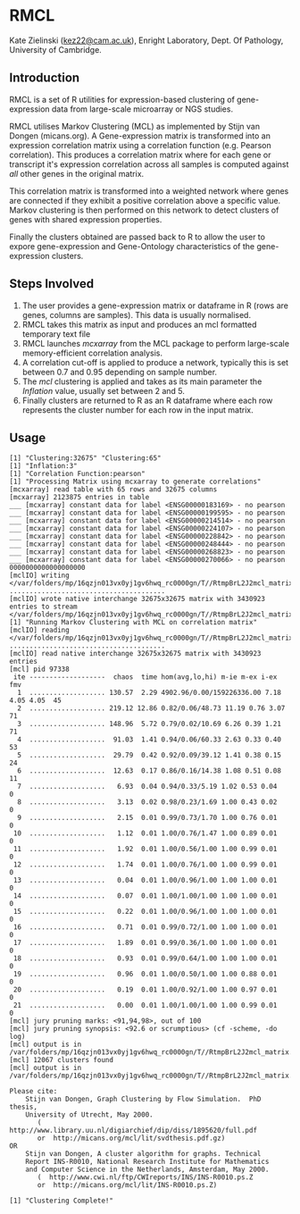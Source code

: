 # RMCL
Kate Zielinski (kez22@cam.ac.uk),
Enright Laboratory, 
Dept. Of Pathology,
University of Cambridge.

## Introduction
RMCL is a set of R utilities for expression-based clustering of gene-expression data from large-scale microarray or NGS studies.

RMCL utilises Markov Clustering (MCL) as implemented by Stijn van Dongen (micans.org). A Gene-expression matrix is transformed into an expression correlation matrix using a correlation function (e.g. Pearson correlation). This produces a correlation matrix where for each gene or transcript it's expression correlation across all samples is computed against *all* other genes in the original matrix.

This correlation matrix is transformed into a weighted network where genes are connected if they exhibit a positive correlation above a specific value. Markov clustering is then performed on this network to detect clusters of genes with shared expression properties.

Finally the clusters obtained are passed back to R to allow the user to expore gene-expression and Gene-Ontology characteristics of the gene-expression clusters.

## Steps Involved

1. The user provides a gene-expression matrix or dataframe in R (rows are genes, columns are samples). This data is usually normalised.
2. RMCL takes this matrix as input and produces an mcl formatted temporary text file
3. RMCL launches *mcxarray* from the MCL package to perform large-scale memory-efficient correlation analysis.
4. A correlation cut-off is applied to produce a network, typically this is set between 0.7 and 0.95 depending on sample number.
5. The *mcl* clustering is applied and takes as its main parameter the *Inflation* value, usually set between 2 and 5.
6. Finally clusters are returned to R as an R dataframe where each row represents the cluster number for each row in the input matrix.


## Usage
```
[1] "Clustering:32675" "Clustering:65"   
[1] "Inflation:3"
[1] "Correlation Function:pearson"
[1] "Processing Matrix using mcxarray to generate correlations"
[mcxarray] read table with 65 rows and 32675 columns
[mcxarray] 2123875 entries in table
___ [mcxarray] constant data for label <ENSG00000183169> - no pearson
___ [mcxarray] constant data for label <ENSG00000199595> - no pearson
___ [mcxarray] constant data for label <ENSG00000214514> - no pearson
___ [mcxarray] constant data for label <ENSG00000224107> - no pearson
___ [mcxarray] constant data for label <ENSG00000228842> - no pearson
___ [mcxarray] constant data for label <ENSG00000248444> - no pearson
___ [mcxarray] constant data for label <ENSG00000268823> - no pearson
___ [mcxarray] constant data for label <ENSG00000270066> - no pearson
0000000000000000000
[mclIO] writing </var/folders/mp/16qzjn013vx0yj1gv6hwq_rc0000gn/T//RtmpBrL2J2mcl_matrix_corr.mx>
.......................................
[mclIO] wrote native interchange 32675x32675 matrix with 3430923 entries to stream </var/folders/mp/16qzjn013vx0yj1gv6hwq_rc0000gn/T//RtmpBrL2J2mcl_matrix_corr.mx>
[1] "Running Markov Clustering with MCL on correlation matrix"
[mclIO] reading </var/folders/mp/16qzjn013vx0yj1gv6hwq_rc0000gn/T//RtmpBrL2J2mcl_matrix_corr.mx>
.......................................
[mclIO] read native interchange 32675x32675 matrix with 3430923 entries
[mcl] pid 97338
 ite -------------------  chaos  time hom(avg,lo,hi) m-ie m-ex i-ex fmv
  1  ................... 130.57  2.29 4902.96/0.00/159226336.00 7.18 4.05 4.05  45
  2  ................... 219.12 12.86 0.82/0.06/48.73 11.19 0.76 3.07  71
  3  ................... 148.96  5.72 0.79/0.02/10.69 6.26 0.39 1.21  71
  4  ...................  91.03  1.41 0.94/0.06/60.33 2.63 0.33 0.40  53
  5  ...................  29.79  0.42 0.92/0.09/39.12 1.41 0.38 0.15  24
  6  ...................  12.63  0.17 0.86/0.16/14.38 1.08 0.51 0.08  11
  7  ...................   6.93  0.04 0.94/0.33/5.19 1.02 0.53 0.04   0
  8  ...................   3.13  0.02 0.98/0.23/1.69 1.00 0.43 0.02   0
  9  ...................   2.15  0.01 0.99/0.73/1.70 1.00 0.76 0.01   0
 10  ...................   1.12  0.01 1.00/0.76/1.47 1.00 0.89 0.01   0
 11  ...................   1.92  0.01 1.00/0.56/1.00 1.00 0.99 0.01   0
 12  ...................   1.74  0.01 1.00/0.76/1.00 1.00 0.99 0.01   0
 13  ...................   0.04  0.01 1.00/0.96/1.00 1.00 1.00 0.01   0
 14  ...................   0.07  0.01 1.00/1.00/1.00 1.00 1.00 0.01   0
 15  ...................   0.22  0.01 1.00/0.96/1.00 1.00 1.00 0.01   0
 16  ...................   0.71  0.01 0.99/0.72/1.00 1.00 1.00 0.01   0
 17  ...................   1.89  0.01 0.99/0.36/1.00 1.00 1.00 0.01   0
 18  ...................   0.93  0.01 0.99/0.64/1.00 1.00 1.00 0.01   0
 19  ...................   0.96  0.01 1.00/0.50/1.00 1.00 0.88 0.01   0
 20  ...................   0.19  0.01 1.00/0.92/1.00 1.00 0.97 0.01   0
 21  ...................   0.00  0.01 1.00/1.00/1.00 1.00 0.99 0.01   0
[mcl] jury pruning marks: <91,94,98>, out of 100
[mcl] jury pruning synopsis: <92.6 or scrumptious> (cf -scheme, -do log)
[mcl] output is in /var/folders/mp/16qzjn013vx0yj1gv6hwq_rc0000gn/T//RtmpBrL2J2mcl_matrix.clusters
[mcl] 12067 clusters found
[mcl] output is in /var/folders/mp/16qzjn013vx0yj1gv6hwq_rc0000gn/T//RtmpBrL2J2mcl_matrix.clusters

Please cite:
    Stijn van Dongen, Graph Clustering by Flow Simulation.  PhD thesis,
    University of Utrecht, May 2000.
       (  http://www.library.uu.nl/digiarchief/dip/diss/1895620/full.pdf
       or  http://micans.org/mcl/lit/svdthesis.pdf.gz)
OR
    Stijn van Dongen, A cluster algorithm for graphs. Technical
    Report INS-R0010, National Research Institute for Mathematics
    and Computer Science in the Netherlands, Amsterdam, May 2000.
       (  http://www.cwi.nl/ftp/CWIreports/INS/INS-R0010.ps.Z
       or  http://micans.org/mcl/lit/INS-R0010.ps.Z)

[1] "Clustering Complete!"
```
